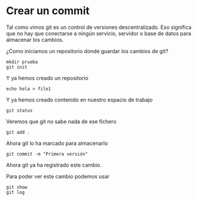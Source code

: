 # Crear un commit

Tal como vimos git es un control de versiones descentralizado. Eso significa que no hay que conectarse a ningún servicio, servidor o base de datos para almacenar los cambios.

¿Como iniciamos un repositorio donde guardar los cambios de git?

```
mkdir prueba
git init
```

Y ya hemos creado un repositorio

```
echo hola > file1
```

Y ya hemos creado contenido en nuestro espacio de trabajo

```
git status
```

Veremos que git no sabe nada de ese fichero

```
git add .
```

Ahora git lo ha marcado para almacenarlo

```
git commit -m "Primera versión"
```

Ahora git ya ha registrado este cambio.

Para poder ver este cambio podemos usar

```
git show
git log
```
